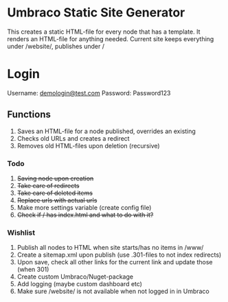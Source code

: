 # Umbraco Static Site Generator
This creates a static HTML-file for every node that has a template.
It renders an HTML-file for anything needed.
Current site keeps everything under /website/, publishes under /

# Login
Username: demologin@test.com
Password: Password123

## Functions
1. Saves an HTML-file for a node published, overrides an existing
2. Checks old URLs and creates a redirect
3. Removes old HTML-files upon deletion (recursive)

### Todo
1. ~~Saving node upon creation~~
2. ~~Take care of redirects~~
3. ~~Take care of deleted items~~
4. ~~Replace urls with actual urls~~
5. Make more settings variable (create config file)
6. ~~Check if / has index.html and what to do with it?~~

### Wishlist
1. Publish all nodes to HTML when site starts/has no items in /www/
2. Create a sitemap.xml upon publish (use .301-files to not index redirects)
3. Upon save, check all other links for the current link and update those (when 301)
4. Create custom Umbraco/Nuget-package
5. Add logging (maybe custom dashboard etc)
6. Make sure /website/ is not available when not logged in in Umbraco